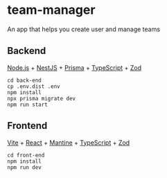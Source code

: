 # team-manager

An app that helps you create user and manage teams

## Backend

[Node.js](https://nodejs.org/) + [NestJS](https://nestjs.com/) + [Prisma](https://www.prisma.io/) + [TypeScript](https://www.typescriptlang.org/) + [Zod](https://zod.dev/)

```
cd back-end
cp .env.dist .env
npm install
npx prisma migrate dev
npm run start
```

## Frontend

[Vite](https://vitejs.dev/) + [React](https://reactjs.org/) + [Mantine](https://mantine.dev/) + [TypeScript](https://www.typescriptlang.org/) + [Zod](https://zod.dev/)

```
cd front-end
npm install
npm run dev
```
